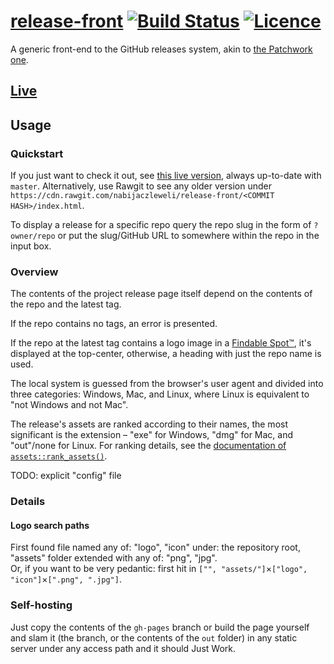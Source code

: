 # [release-front](https://releases.nabijaczleweli.xyz) [![Build Status](https://travis-ci.org/nabijaczleweli/release-front.svg?branch=master)](https://travis-ci.org/nabijaczleweli/release-front) [![Licence](https://img.shields.io/badge/license-MIT-blue.svg?style=flat)](LICENSE)
A generic front-end to the GitHub releases system, akin to [the Patchwork one](http://dinosaur.is/patchwork-downloader).

## [Live](https://releases.nabijaczleweli.xyz)

## Usage

### Quickstart

If you just want to check it out, see [this live version](https://releases.nabijaczleweli.xyz), always up-to-date with `master`.
Alternatively, use Rawgit to see any older version under `https://cdn.rawgit.com/nabijaczleweli/release-front/<COMMIT HASH>/index.html`.

To display a release for a specific repo query the repo slug in the form of `?owner/repo` or put the slug/GitHub URL to somewhere within the repo in the input box.

### Overview

The contents of the project release page itself depend on the contents of the repo and the latest tag.

If the repo contains no tags, an error is presented.

If the repo at the latest tag contains a logo image in a [Findable Spot™](#logo-search-paths), it's displayed at the top-center,
	otherwise, a heading with just the repo name is used.

The local system is guessed from the browser's user agent and divided into three categories: Windows, Mac, and Linux,
	where Linux is equivalent to "not Windows and not Mac".

The release's assets are ranked according to their names, the most significant is the extension – "exe" for Windows, "dmg" for Mac, and "out"/none for Linux.
For ranking details, see the [documentation of `assets::rank_assets()`](src/js/assets.js).

TODO: explicit "config" file

### Details

#### Logo search paths

First found file named any of: "logo", "icon" under: the repository root, "assets" folder extended with any of: "png", "jpg".<br />
Or, if you want to be very pedantic: first hit in `["", "assets/"]`×`["logo", "icon"]`×`[".png", ".jpg"]`.

### Self-hosting

Just copy the contents of the `gh-pages` branch or build the page yourself and slam it (the branch, or the contents of the `out` folder)
	in any static server under any access path and it should Just Work.

